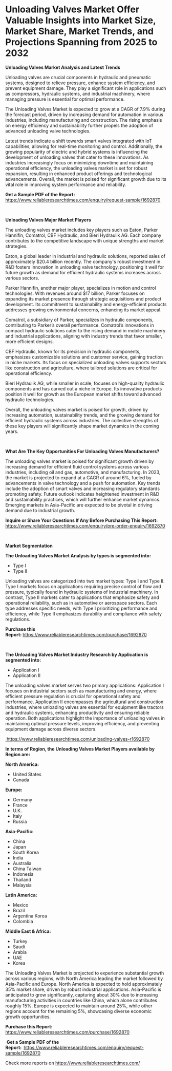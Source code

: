 <p><h1>Unloading Valves Market Offer Valuable Insights into Market Size, Market Share, Market Trends, and Projections Spanning from 2025 to 2032</h1></p><p><strong>Unloading Valves Market Analysis and Latest Trends</strong></p>
<p><p>Unloading valves are crucial components in hydraulic and pneumatic systems, designed to relieve pressure, enhance system efficiency, and prevent equipment damage. They play a significant role in applications such as compressors, hydraulic systems, and industrial machinery, where managing pressure is essential for optimal performance. </p><p>The Unloading Valves Market is expected to grow at a CAGR of 7.9% during the forecast period, driven by increasing demand for automation in various industries, including manufacturing and construction. The rising emphasis on energy efficiency and sustainability further propels the adoption of advanced unloading valve technologies. </p><p>Latest trends indicate a shift towards smart valves integrated with IoT capabilities, allowing for real-time monitoring and control. Additionally, the growing popularity of electric and hybrid systems is influencing the development of unloading valves that cater to these innovations. As industries increasingly focus on minimizing downtime and maintaining operational efficiency, the unloading valves market is set for robust expansion, resulting in enhanced product offerings and technological advancements. Overall, the market is poised for significant growth due to its vital role in improving system performance and reliability.</p></p>
<p><strong>Get a Sample PDF of the Report:&nbsp;</strong> <a href="https://www.reliableresearchtimes.com/enquiry/request-sample/1692870?utm_campaign=3063&utm_medium=2&utm_source=Github&utm_content=ia&utm_term=27032025&utm_id=unloading-valves">https://www.reliableresearchtimes.com/enquiry/request-sample/1692870</a></p>
<p>&nbsp;</p>
<p><strong>Unloading Valves Major Market Players</strong></p>
<p><p>The unloading valves market includes key players such as Eaton, Parker Hannifin, Comatrol, CBF Hydraulic, and Bieri Hydraulik AG. Each company contributes to the competitive landscape with unique strengths and market strategies.</p><p>Eaton, a global leader in industrial and hydraulic solutions, reported sales of approximately $20.4 billion recently. The company's robust investment in R&D fosters innovation in unloading valve technology, positioning it well for future growth as demand for efficient hydraulic systems increases across various sectors.</p><p>Parker Hannifin, another major player, specializes in motion and control technologies. With revenues around $17 billion, Parker focuses on expanding its market presence through strategic acquisitions and product development. Its commitment to sustainability and energy-efficient products addresses growing environmental concerns, enhancing its market appeal.</p><p>Comatrol, a subsidiary of Parker, specializes in hydraulic components, contributing to Parker’s overall performance. Comatrol’s innovations in compact hydraulic solutions cater to the rising demand in mobile machinery and industrial applications, aligning with industry trends that favor smaller, more efficient designs.</p><p>CBF Hydraulic, known for its precision in hydraulic components, emphasizes customizable solutions and customer service, gaining traction in niche markets. Its focus on specialized unloading valves supports sectors like construction and agriculture, where tailored solutions are critical for operational efficiency.</p><p>Bieri Hydraulik AG, while smaller in scale, focuses on high-quality hydraulic components and has carved out a niche in Europe. Its innovative products position it well for growth as the European market shifts toward advanced hydraulic technologies.</p><p>Overall, the unloading valves market is poised for growth, driven by increasing automation, sustainability trends, and the growing demand for efficient hydraulic systems across industries. The collective strengths of these key players will significantly shape market dynamics in the coming years.</p></p>
<p>&nbsp;</p>
<p><strong>What Are The Key Opportunities For Unloading Valves Manufacturers?</strong></p>
<p><p>The unloading valves market is poised for significant growth driven by increasing demand for efficient fluid control systems across various industries, including oil and gas, automotive, and manufacturing. In 2023, the market is projected to expand at a CAGR of around 6%, fueled by advancements in valve technology and a push for automation. Key trends include the adoption of smart valves and increasing regulatory standards promoting safety. Future outlook indicates heightened investment in R&D and sustainability practices, which will further enhance market dynamics. Emerging markets in Asia-Pacific are expected to be pivotal in driving demand due to industrial growth.</p></p>
<p><strong>Inquire or Share Your Questions If Any Before Purchasing This Report:</strong> <a href="https://www.reliableresearchtimes.com/enquiry/pre-order-enquiry/1692870?utm_campaign=3063&utm_medium=2&utm_source=Github&utm_content=ia&utm_term=27032025&utm_id=unloading-valves">https://www.reliableresearchtimes.com/enquiry/pre-order-enquiry/1692870</a></p>
<p>&nbsp;</p>
<p><strong>Market Segmentation</strong></p>
<p><strong>The Unloading Valves Market Analysis by types is segmented into:</strong></p>
<p><ul><li>Type I</li><li>Type II</li></ul></p>
<p><p>Unloading valves are categorized into two market types: Type I and Type II. Type I markets focus on applications requiring precise control of flow and pressure, typically found in hydraulic systems of industrial machinery. In contrast, Type II markets cater to applications that emphasize safety and operational reliability, such as in automotive or aerospace sectors. Each type addresses specific needs, with Type I prioritizing performance and efficiency, while Type II emphasizes durability and compliance with safety regulations.</p></p>
<p><strong>Purchase this Report:&nbsp;</strong><a href="https://www.reliableresearchtimes.com/purchase/1692870?utm_campaign=3063&utm_medium=2&utm_source=Github&utm_content=ia&utm_term=27032025&utm_id=unloading-valves">https://www.reliableresearchtimes.com/purchase/1692870</a></p>
<p>&nbsp;</p>
<p><strong>The Unloading Valves Market Industry Research by Application is segmented into:</strong></p>
<p><ul><li>Application I</li><li>Application II</li></ul></p>
<p><p>The unloading valves market serves two primary applications: Application I focuses on industrial sectors such as manufacturing and energy, where efficient pressure regulation is crucial for operational safety and performance. Application II encompasses the agricultural and construction industries, where unloading valves are essential for equipment like tractors and hydraulic systems, enhancing productivity and ensuring reliable operation. Both applications highlight the importance of unloading valves in maintaining optimal pressure levels, improving efficiency, and preventing equipment damage across diverse sectors.</p></p>
<p><a href="https://www.reliableresearchtimes.com/unloading-valves-r1692870?utm_campaign=3063&utm_medium=2&utm_source=Github&utm_content=ia&utm_term=27032025&utm_id=unloading-valves">&nbsp;https://www.reliableresearchtimes.com/unloading-valves-r1692870</a></p>
<p><strong>In terms of Region, the Unloading Valves Market Players available by Region are:</strong></p>
<p>
    <p> <strong> North America: </strong>
        <ul>
            <li>United States</li>
            <li>Canada</li>
        </ul>
        </p> 
    <p> <strong> Europe: </strong>
        <ul>
            <li>Germany</li>
            <li>France</li>
            <li>U.K.</li>
            <li>Italy</li>
            <li>Russia</li>
        </ul>
        </p> 
    <p> <strong> Asia-Pacific: </strong>
        <ul>
            <li>China</li>
            <li>Japan</li>
            <li>South Korea</li>
            <li>India</li>
            <li>Australia</li>
            <li>China Taiwan</li>
            <li>Indonesia</li>
            <li>Thailand</li>
            <li>Malaysia</li>
        </ul>
        </p> 
    <p> <strong> Latin America: </strong>
        <ul>
            <li>Mexico</li>
            <li>Brazil</li>
            <li>Argentina Korea</li>
            <li>Colombia</li>
        </ul>
        </p> 
    <p> <strong> Middle East & Africa: </strong>
        <ul>
            <li>Turkey</li>
            <li>Saudi</li>
            <li>Arabia</li>
            <li>UAE</li>
            <li>Korea</li>
        </ul>
    </p>
    </p>
<p><p>The Unloading Valves Market is projected to experience substantial growth across various regions, with North America leading the market followed by Asia-Pacific and Europe. North America is expected to hold approximately 35% market share, driven by robust industrial applications. Asia-Pacific is anticipated to grow significantly, capturing about 30% due to increasing manufacturing activities in countries like China, which alone contributes roughly 15%. Europe is expected to maintain around 25%, while other regions account for the remaining 5%, showcasing diverse economic growth opportunities.</p></p>
<p><strong>Purchase this Report: </strong><a href="https://www.reliableresearchtimes.com/purchase/1692870?utm_campaign=3063&utm_medium=2&utm_source=Github&utm_content=ia&utm_term=27032025&utm_id=unloading-valves">https://www.reliableresearchtimes.com/purchase/1692870</a></p>
<p>&nbsp;<strong>Get a Sample PDF of the Report:&nbsp;&nbsp;</strong><a href="https://www.reliableresearchtimes.com/enquiry/request-sample/1692870?utm_campaign=3063&utm_medium=2&utm_source=Github&utm_content=ia&utm_term=27032025&utm_id=unloading-valves">https://www.reliableresearchtimes.com/enquiry/request-sample/1692870</a></p>
<p><strong></strong></p>
<p>Check more reports on <a href="https://www.reliableresearchtimes.com/?utm_campaign=3063&utm_medium=2&utm_source=Github&utm_content=ia&utm_term=27032025&utm_id=unloading-valves">https://www.reliableresearchtimes.com/</a></p>